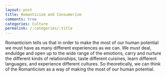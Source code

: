 ```yaml
---
layout: post
title: Romanticism and Consumerism
comments: true
categories: Culture
permalink: /:categories/:title
---
```


Romanticism tells us that in order to make the most of our human potential we must have as many different experiences as we can. We must deal, enduldge and open up to the wide range of the emotions, carry and nurture the different kinds of relationships, taste different cuisines, learn different languages, and experience different cultures. So theoretically, we can think of the Romanticism as a way of making the most of our human potential.
